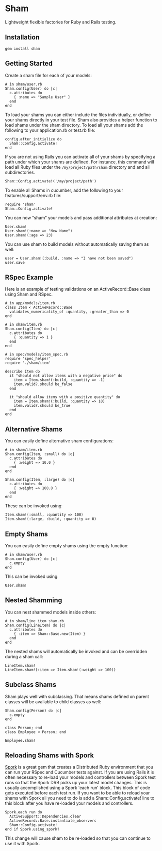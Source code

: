 # Sham

Lightweight flexible factories for Ruby and Rails testing.

## Installation

    gem install sham

## Getting Started

Create a sham file for each of your models:

    # in sham/user.rb
    Sham.config(User) do |c|
      c.attributes do
        { :name => "Sample User" }
      end
    end

To load your shams you can either include the files individually, or define
your shams directly in your test file. Sham also provides a helper function to
load shams under the sham directory. To load all your shams add the following to
your application.rb or test.rb file:

    config.after_initialize do
      Sham::Config.activate!
    end

If you are not using Rails you can activate all of your shams by specifying a
path under which your shams are defined. For instance, this command will load
all Ruby files under the `/my/project/path/sham` directory and and all
subdirectories.

    Sham::Config.activate!('/my/project/path')

To enable all Shams in cucumber, add the following to your
features/support/env.rb file:

    require 'sham'
    Sham::Config.activate!

You can now "sham" your models and pass additional attributes at creation:

    User.sham!
    User.sham!(:name => "New Name")
    User.sham!(:age => 23)

You can use sham to build models without automatically saving them as well:

    user = User.sham!(:build, :name => "I have not been saved")
    user.save

## RSpec Example

Here is an example of testing validations on an ActiveRecord::Base class using
Sham and RSpec.

    # in app/models/item.rb
    class Item < ActiveRecord::Base
      validates_numericality_of :quantity, :greater_than => 0
    end

    # in sham/item.rb
    Sham.config(Item) do |c|
      c.attributes do
        { :quantity => 1 }
      end
    end

    # in spec/models/item_spec.rb
    require 'spec_helper'
    require './sham/item'

    describe Item do
      it "should not allow items with a negative price" do
        item = Item.sham!(:build, :quantity => -1)
        item.valid?.should be_false
      end

      it "should allow items with a positive quantity" do
        item = Item.sham!(:build, :quantity => 10)
        item.valid?.should be_true
      end
    end

## Alternative Shams

You can easily define alternative sham configurations:

    # in sham/item.rb
    Sham.config(Item, :small) do |c|
      c.attributes do
        { :weight => 10.0 }
      end
    end

    Sham.config(Item, :large) do |c|
      c.attributes do
        { :weight => 100.0 }
      end
    end

These can be invoked using:

    Item.sham!(:small, :quantity => 100)
    Item.sham!(:large, :build, :quantity => 0)

## Empty Shams

You can easily define empty shams using the empty function:

    # in sham/user.rb
    Sham.config(User) do |c|
      c.empty
    end

This can be invoked using:

    User.sham!

## Nested Shamming

You can nest shammed models inside others:

    # in sham/line_item_sham.rb
    Sham.config(LineItem) do |c|
      c.attributes do
        { :item => Sham::Base.new(Item) }
      end
    end

The nested shams will automatically be invoked and can be overridden during a
sham call:

    LineItem.sham!
    LineItem.sham!(:item => Item.sham!(:weight => 100))


## Subclass Shams

Sham plays well with subclassing. That means shams defined on parent classes
will be available to child classes as well:

    Sham.config(Person) do |c|
      c.empty
    end

    class Person; end
    class Employee < Person; end

    Employee.sham!

## Reloading Shams with Spork

[Spork](https://rubygems.org/gems/spork) is a great gem that creates a
Distributed Ruby environment that you can run your RSpec and Cucumber tests
against. If you are using Rails it is often necessary to re-load your models and
controllers between Spork test runs so that the Spork DRB picks up your latest
model changes. This is usually accomplished using a Spork 'each run' block. This
block of code gets executed before each test run. If you want to be able to
reload your shams with Spork all you need to do is add a Sham::Config.activate!
line to this block after you have re-loaded your models and controllers.

    Spork.each_run do
      ActiveSupport::Dependencies.clear
      ActiveRecord::Base.instantiate_observers
      Sham::Config.activate!
    end if Spork.using_spork?

This change will cause sham to be re-loaded so that you can continue to use it
with Spork.

